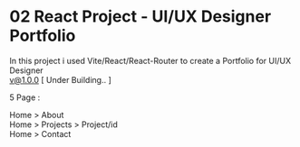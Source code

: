 # 02 React Project - UI/UX Designer Portfolio

In this project i used Vite/React/React-Router to create a Portfolio for UI/UX Designer <br/>
v@1.0.0 [ Under Building.. ]<br/>

5 Page :<br/>

Home > About<br/>
Home > Projects > Project/id<br/>
Home > Contact<br/>

